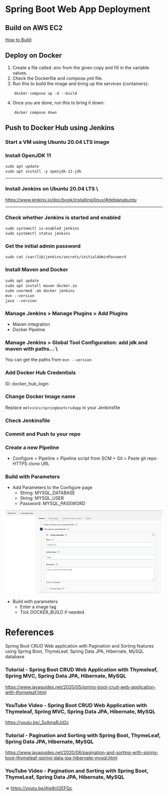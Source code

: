# Spring Boot Web App Deployment

## Build on AWS EC2

[How to Build](https://github.com/melvincv/springboot-crud-webapp/blob/master/notes/Build%20Instructions.pdf)

## Deploy on Docker

1. Create a file called .env from the given copy and fill in the variable values.
2. Check the Dockerfile and compose.yml file.
3. Run this to build the image and bring up the services (containers):

```
    docker compose up -d --build
```

4. Once you are done, run this to bring it down:

```
    docker compose down
```

## Push to Docker Hub using Jenkins

### Start a VM using **Ubuntu 20.04 LTS** image
### Install OpenJDK 11

```
sudo apt update
sudo apt install -y openjdk-11-jdk
```

---

### Install Jenkins on Ubuntu 20.04 LTS \
https://www.jenkins.io/doc/book/installing/linux/#debianubuntu

---

### Check whether Jenkins is started and enabled
```
sudo systemctl is-enabled jenkins
sudo systemctl status jenkins
```

### Get the initial admin password
```
sudo cat /var/lib/jenkins/secrets/initialAdminPassword
```

### Install Maven and Docker
```
sudo apt update
sudo apt install maven docker.io
sudo usermod -aG docker jenkins
mvn --version
java --version
```

### Manage Jenkins > Manage Plugins > Add Plugins 
- Maven integration
- Docker Pipeline

### Manage Jenkins > Global Tool Configuration: add jdk and maven with paths... \
You can get the paths from `mvn --version`

### Add Docker Hub Credentials
ID: docker_hub_login

### Change Docker Image name
Replace `melvincv/springbootcrudapp` in your Jenkinsfile

### Check Jenkinsfile

### Commit and Push to your repo

### Create a new Pipeline
- Configure > Pipeline > Pipeline script from SCM > Git > Paste git repo HTTPS clone URL

### Build with Parameters

- Add Parameters to the Configure page
    - String: MYSQL_DATABASE
    - String: MYSQL_USER
    - Password: MYSQL_PASSWORD

![String Parameter](img/params.png)

- Build with parameters
    - Enter a image tag
    - Tick DOCKER_BUILD if needed

# References

Spring Boot CRUD Web application with Pagination and Sorting features using Spring Boot, ThymeLeaf, Spring Data JPA, Hibernate, MySQL database

### Tutorial - Spring Boot CRUD Web Application with Thymeleaf, Spring MVC, Spring Data JPA, Hibernate, MySQL
https://www.javaguides.net/2020/05/spring-boot-crud-web-application-with-thymeleaf.html

### YouTube Video - Spring Boot CRUD Web Application with Thymeleaf, Spring MVC, Spring Data JPA, Hibernate, MySQL
https://youtu.be/_5sAmaRJd2c

### Tutorial - Pagination and Sorting with Spring Boot, ThymeLeaf, Spring Data JPA, Hibernate, MySQL
https://www.javaguides.net/2020/06/pagination-and-sorting-with-spring-boot-thymeleaf-spring-data-jpa-hibernate-mysql.html

### YouTube Video  - Pagination and Sorting with Spring Boot, ThymeLeaf, Spring Data JPA, Hibernate, MySQL
=> https://youtu.be/Aie8n12EFQc
